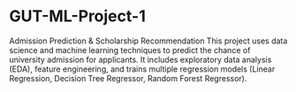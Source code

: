 # GUT-ML-Project-1
Admission Prediction &amp; Scholarship Recommendation This project uses data science and machine learning techniques to predict the chance of university admission for applicants. It includes exploratory data analysis (EDA), feature engineering, and trains multiple regression models (Linear Regression, Decision Tree Regressor, Random Forest Regressor). 
